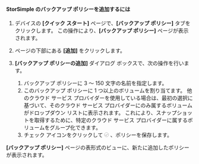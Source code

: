 

#### StorSimple のバックアップ ポリシーを追加するには

1. デバイスの **[クイック スタート]** ページで、**[バックアップ ポリシー]** タブをクリックします。 この操作により、**[バックアップ ポリシー]** ページが表示されます。

2. ページの下部にある **[追加]** をクリックします。

3. **[バックアップ ポリシーの追加]** ダイアログ ボックスで、次の操作を行います。

    1. バックアップ ポリシーに 3 ～ 150 文字の名前を指定します。
    2. このバックアップ ポリシーに 1 つ以上のボリュームを割り当てます。 他のクラウド サービス プロバイダーを使用している場合は、最初の選択に基づいて、そのクラウド サービス プロバイダーにのみ属するボリュームがドロップダウン リストに表示されます。 これにより、スナップショットを取得するために、特定のクラウド サービス プロバイダーに属するボリュームをグループ化できます。
    3. チェック アイコンをクリックして ![チェック マーク アイコン](./media/storsimple-add-backup-policy/HCS_CheckIcon-include.png) 、ポリシーを保存します。

**[バックアップ ポリシー]** ページの表形式のビューに、新たに追加したポリシーが表示されます。









